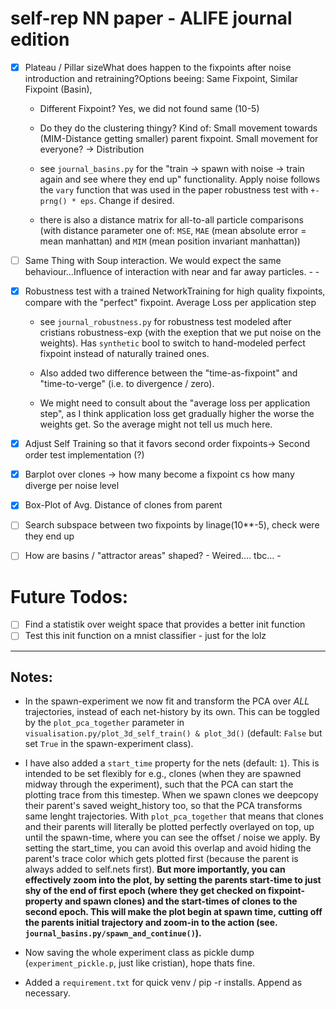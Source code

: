 # self-rep NN paper - ALIFE journal edition

- [x] Plateau / Pillar sizeWhat does happen to the fixpoints after noise introduction and retraining?Options beeing: Same Fixpoint, Similar Fixpoint (Basin), 
    - Different Fixpoint?
      Yes, we did not found same (10-5)
    - Do they do the clustering thingy?
      Kind of: Small movement towards (MIM-Distance getting smaller) parent fixpoint.
      Small movement for everyone? -> Distribution

    - see `journal_basins.py` for the "train -> spawn with noise -> train again and see where they end up" functionality. Apply noise follows the `vary` function that was used in the paper robustness test with `+- prng() * eps`. Change if desired.

    - there is also a distance matrix for all-to-all particle comparisons (with distance parameter one of: `MSE`, `MAE` (mean absolute error = mean manhattan) and `MIM` (mean position invariant manhattan))


- [ ] Same Thing with Soup interaction. We would expect the same behaviour...Influence of interaction with near and far away particles.
      - 
      - 
  
- [x] Robustness test with a trained NetworkTraining for high quality fixpoints, compare with the "perfect" fixpoint. Average Loss per application step

    - see `journal_robustness.py` for robustness test modeled after cristians robustness-exp (with the exeption that we put noise on the weights). Has `synthetic` bool to switch to hand-modeled perfect fixpoint instead of naturally trained ones. 

    - Also added two difference between the "time-as-fixpoint" and "time-to-verge" (i.e. to divergence / zero).

    - We might need to consult about the "average loss per application step", as I think application loss get gradually higher the worse the weights get. So the average might not tell us much here.

- [x] Adjust Self Training so that it favors second order fixpoints-> Second order test implementation (?)

- [x] Barplot over clones -> how many become a fixpoint cs how many diverge per noise level

- [x] Box-Plot of Avg. Distance of clones from parent

- [ ] Search subspace between two fixpoints by linage(10**-5), check were they end up

- [ ] How are basins / "attractor areas" shaped?
      - Weired.... tbc...
      - 


# Future Todos:

- [ ] Find a statistik over weight space that provides a better init function
- [ ] Test this init function on a mnist classifier - just for the lolz

---
## Notes: 

- In the spawn-experiment we now fit and transform the PCA over *ALL* trajectories, instead of each net-history by its own. This can be toggled by the `plot_pca_together` parameter in `visualisation.py/plot_3d_self_train() & plot_3d()` (default: `False` but set `True` in the spawn-experiment class).

- I have also added a `start_time` property for the nets (default: `1`). This is intended to be set flexibly for e.g., clones (when they are spawned midway through the experiment), such that the PCA can start the plotting trace from this timestep. When we spawn clones we deepcopy their parent's saved weight_history too, so that the PCA transforms same lenght trajectories. With `plot_pca_together` that means that clones and their parents will literally be plotted perfectly overlayed on top, up until the spawn-time, where you can see the offset / noise we apply. By setting the start_time, you can avoid this overlap and avoid hiding the parent's trace color which gets plotted first (because the parent is always added to self.nets first). **But more importantly, you can effectively zoom into the plot, by setting the parents start-time to just shy of the end of first epoch (where they get checked on fixpoint-property and spawn clones) and the start-times of clones to the second epoch. This will make the plot begin at spawn time, cutting off the parents initial trajectory and zoom-in to the action (see. `journal_basins.py/spawn_and_continue()`).**

- Now saving the whole experiment class as pickle dump (`experiment_pickle.p`, just like cristian), hope thats fine.

- Added a `requirement.txt` for quick venv / pip -r installs. Append as necessary.  